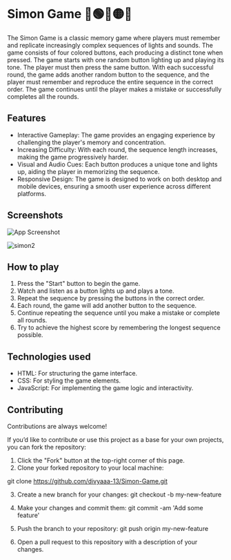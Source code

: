 
# Simon Game  🎵🟢🔴🟡🔵

The Simon Game is a classic memory game where players must remember and replicate increasingly complex sequences of lights and sounds. The game consists of four colored buttons, each producing a distinct tone when pressed. The game starts with one random button lighting up and playing its tone. The player must then press the same button. With each successful round, the game adds another random button to the sequence, and the player must remember and reproduce the entire sequence in the correct order. The game continues until the player makes a mistake or successfully completes all the rounds.


## Features

- Interactive Gameplay: The game provides an engaging experience by challenging the player's memory and concentration.
- Increasing Difficulty: With each round, the sequence length increases, making the game progressively harder.
- Visual and Audio Cues: Each button produces a unique tone and lights up, aiding the player in memorizing the sequence.
- Responsive Design: The game is designed to work on both desktop and mobile devices, ensuring a smooth user experience across different platforms.


## Screenshots

![App Screenshot](https://github.com/divyaaa-13/Simon-Game/assets/173875070/72b3b9f7-5ff0-4b4d-a7ed-45dc34be96b3)

![simon2](https://github.com/divyaaa-13/Simon-Game/assets/173875070/2b61ee07-ee66-494d-87fd-592be5c5f2be)


## How to play

1. Press the "Start" button to begin the game.
2. Watch and listen as a button lights up and plays a tone.
3. Repeat the sequence by pressing the buttons in the correct order.
4. Each round, the game will add another button to the sequence.
5. Continue repeating the sequence until you make a mistake or complete all rounds.
6. Try to achieve the highest score by remembering the longest sequence possible.
## Technologies used

* HTML: For structuring the game interface.
* CSS: For styling the game elements.
* JavaScript: For implementing the game logic and interactivity.
## Contributing

Contributions are always welcome!

If you’d like to contribute or use this project as a base for your own projects, you can fork the repository:

1. Click the "Fork" button at the top-right corner of this page.
2. Clone your forked repository to your local machine:

git clone https://github.com/divyaaa-13/Simon-Game.git

3. Create a new branch for your changes:
  git checkout -b my-new-feature

4. Make your changes and commit them:
 git commit -am 'Add some feature'

5. Push the branch to your repository:
 git push origin my-new-feature

6. Open a pull request to this repository with a description of your changes.






